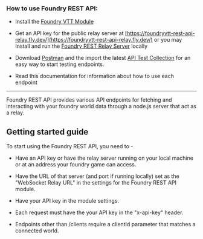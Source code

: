 ### How to use Foundry REST API:

- Install the [Foundry VTT Module](https://github.com/ThreeHats/foundryvtt-rest-api)
    
- Get an API key for the public relay server at [https://foundryvtt-rest-api-relay.fly.dev/](https://foundryvtt-rest-api-relay.fly.dev/) or you may Install and run the [Foundry REST Relay Server](https://github.com/ThreeHats/foundryvtt-rest-api-relay) locally
    
- Download [Postman](https://www.postman.com/downloads/) and the import the latest [API Test Collection](https://github.com/ThreeHats/foundryvtt-rest-api-relay/blob/main/Foundry%20REST%20API%20Documentation.postman_collection.json) for an easy way to start testing endpoints.
    
- Read this documentation for information about how to use each endpoint
    

---

Foundry REST API provides various API endpoints for fetching and interacting with your foundry world data through a node.js server that act as a relay.

## **Getting started guide**

To start using the Foundry REST API, you need to -

- Have an API key or have the relay server running on your local machine or at an address your foundry game can access.
    
- Have the URL of that server (and port if running locally) set as the "WebSocket Relay URL" in the settings for the Foundry REST API module.
    
- Have your API key in the module settings.
    
- Each request must have the your API key in the "x-api-key" header.
    
- Endpoints other than /clients require a clientId parameter that matches a connected world.
